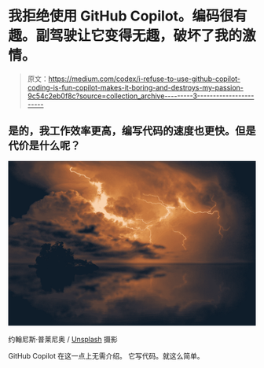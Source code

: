 # 我拒绝使用 GitHub Copilot。编码很有趣。副驾驶让它变得无趣，破坏了我的激情。

> 原文：<https://medium.com/codex/i-refuse-to-use-github-copilot-coding-is-fun-copilot-makes-it-boring-and-destroys-my-passion-9c54c2eb0f8c?source=collection_archive---------3----------------------->

## 是的，我工作效率更高，编写代码的速度也更快。但是代价是什么呢？

![](img/8f6e8b8a39f0664f36d881e3a41ec608.png)

约翰尼斯·普莱尼奥 / [Unsplash](https://unsplash.com/?utm_source=ghost&utm_medium=referral&utm_campaign=api-credit) 摄影

GitHub Copilot 在这一点上无需介绍。
它写代码。就这么简单。